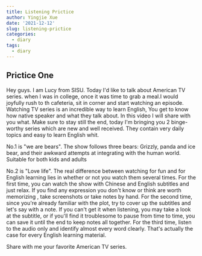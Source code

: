 ```yaml
---
title: Listening Prictice
author: Yingjie Xue
date: '2021-12-12'
slug: listening-prictice
categories:
  - diary
tags:
  - diary
---
```



## Prictice One

Hey guys. I am Lucy from SISU. Today I'd like to  talk about American TV series. when I was in college, once it was time to grab a meal.I would joyfully rush to th cafeteria, sit in corner and start watching an episode. Watching TV series is an incredible way to learn English, You get to know how native speaker and what they talk about. In this video I will share with you what. Make sure to stay still the end, today I'm bringing you 2 binge-worthy series which are new and well received. They contain very daily topics and easy to learn English whit. 

No.1 is "we are bears". The show follows three bears: Grizzly, panda and ice bear, and their awkward attempts at integrating with the human world. Suitable for both kids and adults 

No.2 is "Love life". The real difference between watching for fun and for English learning lies in whether or not you watch them several times.  For the first time, you can watch the show with Chinese and English subtitles and just relax. If you find any expression you don't know or think are worth memorizing , take screenshots or take notes by hand. For the second time, since you're already  familiar with the plot, try to cover up the subtitles and let's say with a note. If you can't get it when listening, you may take a look at the subtitle, or if you'll find it troublesome to pause from time to time, you can save it until the end to keep notes all together. For the third time, listen to the audio only and identify almost every word clearly. That's actually the case for every English learning material.

Share with me your favorite American TV series.
